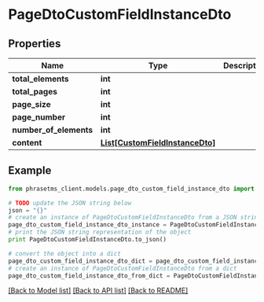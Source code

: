 # PageDtoCustomFieldInstanceDto

## Properties

| Name                   | Type                                                          | Description | Notes      |
| ---------------------- | ------------------------------------------------------------- | ----------- | ---------- |
| **total_elements**     | **int**                                                       |             | [optional] |
| **total_pages**        | **int**                                                       |             | [optional] |
| **page_size**          | **int**                                                       |             | [optional] |
| **page_number**        | **int**                                                       |             | [optional] |
| **number_of_elements** | **int**                                                       |             | [optional] |
| **content**            | [**List[CustomFieldInstanceDto]**](CustomFieldInstanceDto.md) |             | [optional] |

## Example

```python
from phrasetms_client.models.page_dto_custom_field_instance_dto import PageDtoCustomFieldInstanceDto

# TODO update the JSON string below
json = "{}"
# create an instance of PageDtoCustomFieldInstanceDto from a JSON string
page_dto_custom_field_instance_dto_instance = PageDtoCustomFieldInstanceDto.from_json(json)
# print the JSON string representation of the object
print PageDtoCustomFieldInstanceDto.to_json()

# convert the object into a dict
page_dto_custom_field_instance_dto_dict = page_dto_custom_field_instance_dto_instance.to_dict()
# create an instance of PageDtoCustomFieldInstanceDto from a dict
page_dto_custom_field_instance_dto_from_dict = PageDtoCustomFieldInstanceDto.from_dict(page_dto_custom_field_instance_dto_dict)
```

[[Back to Model list]](../README.md#documentation-for-models) [[Back to API list]](../README.md#documentation-for-api-endpoints) [[Back to README]](../README.md)

